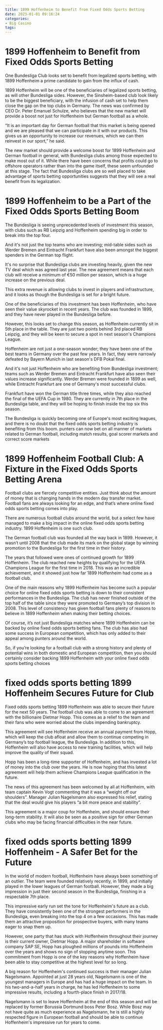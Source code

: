 ```yaml
---
title: 1899 Hoffenheim to Benefit from Fixed Odds Sports Betting
date: 2023-01-01 09:16:24
categories:
- Big Casino
tags:
---
```



#  1899 Hoffenheim to Benefit from Fixed Odds Sports Betting

One Bundesliga Club looks set to benefit from legalized sports betting, with 1899 Hoffenheim a prime candidate to gain from the influx of cash.

1899 Hoffenheim will be one of the beneficiaries of legalized sports betting, as will other Bundesliga sides. However, the Sinsheim-based club look likely to be the biggest beneficiary, with the infusion of cash set to help them close the gap on the top clubs in Germany. The news was confirmed by CEO Dr. Peter Emanuel Schulze, who believes that the new market will provide a boost not just for Hoffenheim but German football as a whole.

“It is an important day for German football that this market is being opened and we are pleased that we can participate in it with our products. This gives us an opportunity to increase our revenues, which we can then reinvest in our sport,” he said.

The new market should provide a welcome boost for 1899 Hoffenheim and German football in general, with Bundesliga clubs among those expected to make most out of it. While there have been concerns that profits could go to offshore operators rather than into the game itself, these seem unfounded at this stage. The fact that Bundesliga clubs are so well placed to take advantage of sports betting opportunities suggests that they will see a real benefit from its legalization.

#  1899 Hoffenheim to be a Part of the Fixed Odds Sports Betting Boom

The Bundesliga is seeing unprecedented levels of investment this season, with clubs such as RB Leipzig and Hoffenheim spending big in order to break into the top four.

And it's not just the top teams who are investing; mid-table sides such as Werder Bremen and Eintracht Frankfurt have also been amongst the biggest spenders in the German top flight.

It's no surprise that Bundesliga clubs are investing heavily, given the new TV deal which was agreed last year. The new agreement means that each club will receive a minimum of €50 million per season, which is a huge increase on the previous deal.

This extra revenue is allowing clubs to invest in players and infrastructure, and it looks as though the Bundesliga is set for a bright future.

One of the beneficiaries of this investment has been Hoffenheim, who have seen their value skyrocket in recent years. The club was founded in 1899, and they have never played in the Bundesliga before.

However, this looks set to change this season, as Hoffenheim currently sit in 5th place in the table. They are just two points behind 3rd placed RB Leipzig, and they will be keen to secure a spot in next season's Champions League.

Hoffenheim are not just a one-season wonder; they have been one of the best teams in Germany over the past few years. In fact, they were narrowly defeated by Bayern Munich in last season's DFB Pokal final.

And it's not just Hoffenheim who are benefiting from Bundesliga investment; teams such as Werder Bremen and Eintracht Frankfurt have also seen their values increase significantly. Werder Bremen were founded in 1899 as well, while Eintracht Frankfurt are one of Germany's most successful clubs.

Frankfurt have won the German title three times, while they also reached the final of the UEFA Cup in 1980. They are currently in 7th place in the Bundesliga table, and they will be hoping to finish inside the top six this season.

The Bundesliga is quickly becoming one of Europe's most exciting leagues, and there is no doubt that the fixed odds sports betting industry is benefiting from this boom. punters can now bet on all manner of markets related to German football, including match results, goal scorer markets and correct score markets

#  1899 Hoffenheim Football Club: A Fixture in the Fixed Odds Sports Betting Arena

Football clubs are fiercely competitive entities. Just think about the amount of money that is changing hands in the modern day transfer market. Football fans are always looking for an edge, and that’s where online fixed odds sports betting comes into play.

There are numerous football clubs around the world, but a select few have managed to make a big impact in the online fixed odds sports betting industry. 1899 Hoffenheim is one such club.

The German football club was founded all the way back in 1899. However, it wasn’t until 2008 that the club made its mark on the global stage by winning promotion to the Bundesliga for the first time in their history.

The years that followed were ones of continued growth for 1899 Hoffenheim. The club reached new heights by qualifying for the UEFA Champions League for the first time in 2018. This was an incredible achievement, and it showed just how far 1899 Hoffenheim had come as a football club.

One of the main reasons why 1899 Hoffenheim has become such a popular choice for online fixed odds sports betting is down to their consistent performances in the Bundesliga. The club has never finished outside of the top half of the table since they were promoted to Germany’s top division in 2008. This level of consistency has given football fans plenty of reasons to believe in 1899 Hoffenheim when making their betting choices.

Of course, it’s not just Bundesliga matches where 1899 Hoffenheim can be backed by online fixed odds sports betting fans. The club has also had some success in European competition, which has only added to their appeal among punters around the world.

So, if you’re looking for a football club with a strong history and plenty of potential wins in both domestic and European competition, then you should certainly consider backing 1899 Hoffenheim with your online fixed odds sports betting choices

#  fixed odds sports betting 1899 Hoffenheim Secures Future for Club

Fixed odds sports betting 1899 Hoffenheim was able to secure their future for the next 50 years. The football club was able to come to an agreement with the billionaire Dietmar Hopp. This comes as a relief to the team and their fans who were worried about the clubs impending bankruptcy.

This agreement will see Hoffenheim receive an annual payment from Hopp, which will keep the club afloat and allow them to continue competing in Germany’s top football league, the Bundesliga. In addition to this, Hoffenheim will also have access to new training facilities, which will help improve the quality of their squad.

Hopp has been a long-time supporter of Hoffenheim, and has invested a lot of money into the club over the years. He is now hoping that this latest agreement will help them achieve Champions League qualification in the future.

The news of this agreement has been welcomed by all at Hoffenheim, with team captain Kevin Vogt commenting that it was a “weight off our shoulders”. Manager Julian Nagelsmann also expressed his relief, stating that the deal would give his players “a bit more peace and stability”.

This agreement is a major coup for Hoffenheim, and should ensure their long-term stability. It will also be seen as a positive sign for other German clubs who may be facing financial difficulties in the near future.

#  fixed odds sports betting 1899 Hoffenheim - A Safer Bet for the Future

In the world of modern football, Hoffenheim have always been something of an outlier. The team were founded relatively recently, in 1899, and initially played in the lower leagues of German football. However, they made a big impression in just their second season in the Bundesliga, finishing in a respectable 7th place.

This impressive early run set the tone for Hoffenheim's future as a club. They have consistently been one of the strongest performers in the Bundesliga, even breaking into the top 4 on a few occasions. This has made them an attractive proposition for prospective buyers, with many teams eager to snap them up.

However, one party that has stuck with Hoffenheim throughout their journey is their current owner, Dietmar Hopp. A major shareholder in software company SAP SE, Hopp has ploughed millions of pounds into Hoffenheim over the years and shows no sign of stopping anytime soon. This commitment from Hopp is one of the key reasons why Hoffenheim have been able to stay competitive at the highest level for so long.

A big reason for Hoffenheim's continued success is their manager Julian Nagelsmann. Appointed at just 28 years old, Nagelsmann is one of the youngest managers in Europe and has had a huge impact on the team. In his two-and-a-half years in charge, he has led Hoffenheim to some impressive results, including a fourth-place finish in 2017/18.

Nagelsmann is set to leave Hoffenheim at the end of this season and will be replaced by former Borussia Dortmund boss Peter Bosz. While Bosz may not have quite as much experience as Nagelsmann, he is still a highly respected figure in European football and should be able to continue Hoffenheim's impressive run for years to come.